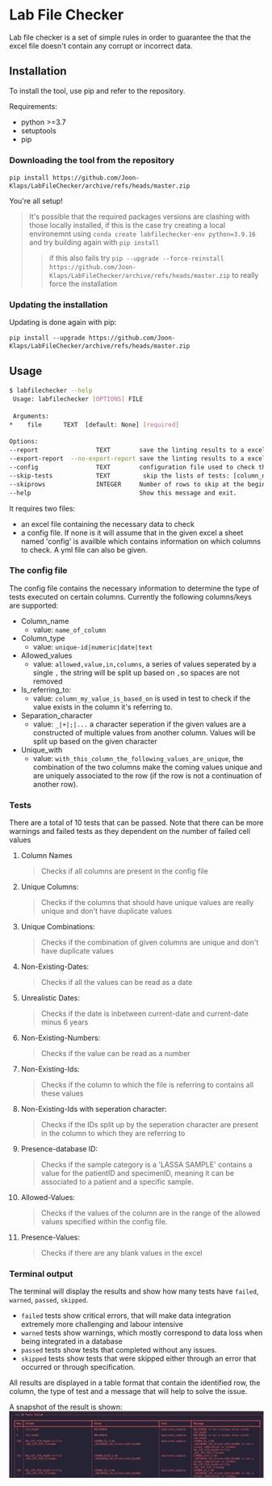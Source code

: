 # Lab File Checker

Lab file checker is a set of simple rules in order to guarantee the that the excel file doesn't contain any corrupt or incorrect data.

## Installation

To install the tool, use pip and refer to the repository.

Requirements:

- python >=3.7
- setuptools
- pip

### Downloading the tool from the repository

```
pip install https://github.com/Joon-Klaps/LabFileChecker/archive/refs/heads/master.zip
```

You're all setup!

> It's possible that the required packages versions are clashing with those locally installed, if this is the case try creating a local environemnt using `conda create labfilechecker-env python=3.9.16` and try building again with `pip install`
>
> > if this also fails try `pip --upgrade --force-reinstall https://github.com/Joon-Klaps/LabFileChecker/archive/refs/heads/master.zip` to really force the installation

### Updating the installation

Updating is done again with pip:

```
pip install --upgrade https://github.com/Joon-Klaps/LabFileChecker/archive/refs/heads/master.zip
```

## Usage

```bash
$ labfilechecker --help
 Usage: labfilechecker [OPTIONS] FILE

 Arguments:
*    file      TEXT  [default: None] [required]

Options:
--report                TEXT        save the linting results to a excel file. [default: report.xlsx]
--export-report  --no-export-report save the linting results to a excel file. [default: export-report]
--config                TEXT        configuration file used to check the excel file. [default: config sheet in [file]]
--skip-tests            TEXT         skip the lists of tests: [column_names, duplicate_samples, dates, unrealistic_dates, numeric_values,     presence_databaseID, referring_ids, allowed_values, presence_value]
--skiprows              INTEGER     Number of rows to skip at the beginning of the excel file. [default: 1]
--help                              Show this message and exit.
```

It requires two files:

- an excel file containing the necessary data to check
- a config file. If none is it will assume that in the given excel a sheet named 'config' is availble which contains information on which columns to check. A yml file can also be given.

### The config file

The config file contains the necessary information to determine the type of tests executed on certain columns.
Currently the following columns/keys are supported:

- Column_name
  - value: `name_of_column`
- Column_type
  - value: `unique-id|numeric|date|text`
- Allowed_values
  - value: `allowed,value,in,columns`, a series of values seperated by a single `,` the string will be split up based on `,`so spaces are not removed
- Is_referring_to:
  - value: `column_my_value_is_based_on` is used in test to check if the value exists in the column it's referring to.
- Separation_character
  - value: `_|+|;|...` a character seperation if the given values are a constructed of multiple values from another column. Values will be split up based on the given character
- Unique_with
  - value: `with_this_column_the_following_values_are_unique`, the combination of the two columns make the coming values unique and are uniquely associated to the row (if the row is not a continuation of another row).

### Tests

There are a total of 10 tests that can be passed. Note that there can be more warnings and failed tests as they dependent on the number of failed cell values

1. Column Names

   > Checks if all columns are present in the config file

2. Unique Columns:

   > Checks if the columns that should have unique values are really unique and don't have duplicate values

3. Unique Combinations:

   > Checks if the combination of given columns are unique and don't have duplicate values

4. Non-Existing-Dates:

   > Checks if all the values can be read as a date

5. Unrealistic Dates:

   > Checks if the date is inbetween current-date and current-date minus 6 years

6. Non-Existing-Numbers:

   > Checks if the value can be read as a number

7. Non-Existing-Ids:

   > Checks if the column to which the file is referring to contains all these values

8. Non-Existing-Ids with seperation character:

   > Checks if the IDs split up by the seperation character are present in the column to which they are referring to

9. Presence-database ID:

   > Checks if the sample category is a 'LASSA SAMPLE' contains a value for the patientID and specimenID, meaning it can be associated to a patient and a specific sample.

10. Allowed-Values:

    > Checks if the values of the column are in the range of the allowed values specified within the config file.

11. Presence-Values:
    > Checks if there are any blank values in the excel

### Terminal output

The terminal will display the results and show how many tests have `failed`, `warned`, `passed`, `skipped`.

- `failed` tests show critical errors, that will make data integration extremely more challenging and labour intensive
- `warned` tests show warnings, which mostly correspond to data loss when being integrated in a database
- `passed` tests show tests that completed without any issues.
- `skipped` tests show tests that were skipped either through an error that occurred or through specification.

All results are displayed in a table format that contain the identified row, the column, the type of test and a message that will help to solve the issue.

A snapshot of the result is shown:
![failed-tests](assets/images/snapshot_failed_tests.png)
